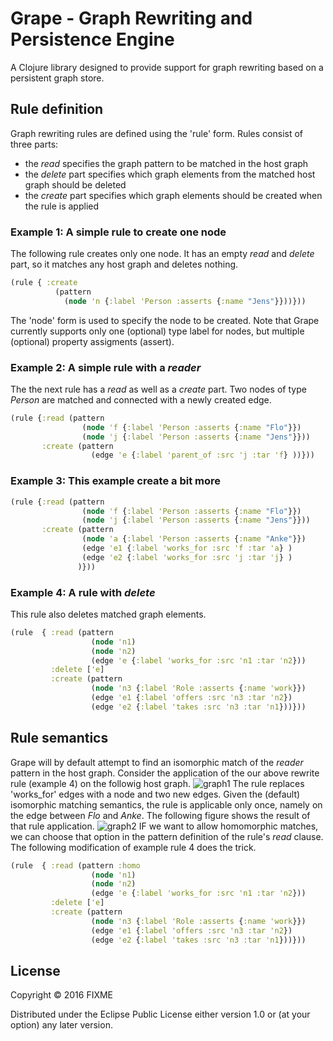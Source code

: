 # Grape - Graph Rewriting and Persistence Engine 

A Clojure library designed to provide support for graph rewriting based on a persistent graph store.

## Rule definition

Graph rewriting rules are defined using the 'rule' form. Rules consist of three parts:
- the _read_ specifies the graph pattern to be matched in the host graph
- the _delete_ part specifies which graph elements from the matched host graph should be deleted
- the _create_ part specifies which graph elements should be created when the rule is applied

### Example 1: A simple rule to create one node
The following rule creates only one node. It has an empty _read_ and _delete_ part, so it matches any host graph and deletes nothing.

```clojure
(rule { :create 
          (pattern 
            (node 'n {:label 'Person :asserts {:name "Jens"}}))}))
```
The 'node' form is used to specify the node to be created. Note that Grape currently supports only one (optional) type label for nodes, but multiple (optional) property assigments (assert).

### Example 2: A simple rule with a _reader_
The the next rule has a _read_ as well as a _create_ part. Two nodes of type _Person_ are matched and connected with a newly created edge.

```clojure
(rule {:read (pattern 
                (node 'f {:label 'Person :asserts {:name "Flo"}})
                (node 'j {:label 'Person :asserts {:name "Jens"}}))
       :create (pattern 
                  (edge 'e {:label 'parent_of :src 'j :tar 'f} ))}))
```

### Example 3: This example create a bit more

```clojure
(rule {:read (pattern 
                (node 'f {:label 'Person :asserts {:name "Flo"}})
                (node 'j {:label 'Person :asserts {:name "Jens"}}))
       :create (pattern 
                (node 'a {:label 'Person :asserts {:name "Anke"}})
                (edge 'e1 {:label 'works_for :src 'f :tar 'a} )
                (edge 'e2 {:label 'works_for :src 'j :tar 'j} )
               )}))
```
### Example 4: A rule with _delete_

This rule also deletes matched graph elements.

```clojure
(rule  { :read (pattern
                  (node 'n1)
                  (node 'n2)
                  (edge 'e {:label 'works_for :src 'n1 :tar 'n2}))
         :delete ['e]
         :create (pattern
                  (node 'n3 {:label 'Role :asserts {:name 'work}})
                  (edge 'e1 {:label 'offers :src 'n3 :tar 'n2})
                  (edge 'e2 {:label 'takes :src 'n3 :tar 'n1}))}))
```

## Rule semantics

Grape will by default attempt to find an isomorphic match of the _reader_ pattern in the host graph. Consider the application of the our above rewrite rule (example 4) on the followig host graph.
![graph1](https://cloud.githubusercontent.com/assets/1776629/13522111/3d4e4956-e1a2-11e5-9d07-043e0ede3860.png)
The rule replaces 'works_for' edges with a node and two new edges. Given the (default) isomorphic matching semantics, the rule is applicable only once, namely on the edge between _Flo_ and _Anke_. The following figure shows the result of that rule application.
![graph2](https://cloud.githubusercontent.com/assets/1776629/13522256/4c579154-e1a3-11e5-9e50-e8cf62cd04ed.png)
IF we want to allow homomorphic matches, we can choose that option in the pattern definition of the rule's _read_ clause. The following modification of example rule 4 does the trick.

```clojure
(rule  { :read (pattern :homo
                  (node 'n1)
                  (node 'n2)
                  (edge 'e {:label 'works_for :src 'n1 :tar 'n2}))
         :delete ['e]
         :create (pattern
                  (node 'n3 {:label 'Role :asserts {:name 'work}})
                  (edge 'e1 {:label 'offers :src 'n3 :tar 'n2})
                  (edge 'e2 {:label 'takes :src 'n3 :tar 'n1}))}))
```


## License

Copyright © 2016 FIXME

Distributed under the Eclipse Public License either version 1.0 or (at
your option) any later version.
